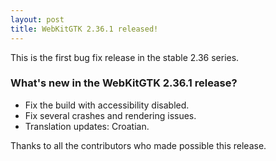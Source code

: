 ```yaml
---
layout: post
title: WebKitGTK 2.36.1 released!
---
```


This is the first bug fix release in the stable 2.36 series.

### What's new in the WebKitGTK 2.36.1 release?

 - Fix the build with accessibility disabled.
 - Fix several crashes and rendering issues.
 - Translation updates: Croatian.

Thanks to all the contributors who made possible this release.
